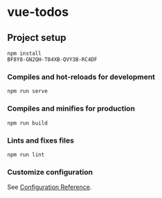 # vue-todos

## Project setup
```
npm install
BF8Y8-GN2QH-T84XB-QVY3B-RC4DF
```

### Compiles and hot-reloads for development
```
npm run serve
```

### Compiles and minifies for production
```
npm run build
```

### Lints and fixes files
```
npm run lint
```

### Customize configuration
See [Configuration Reference](https://cli.vuejs.org/config/).
